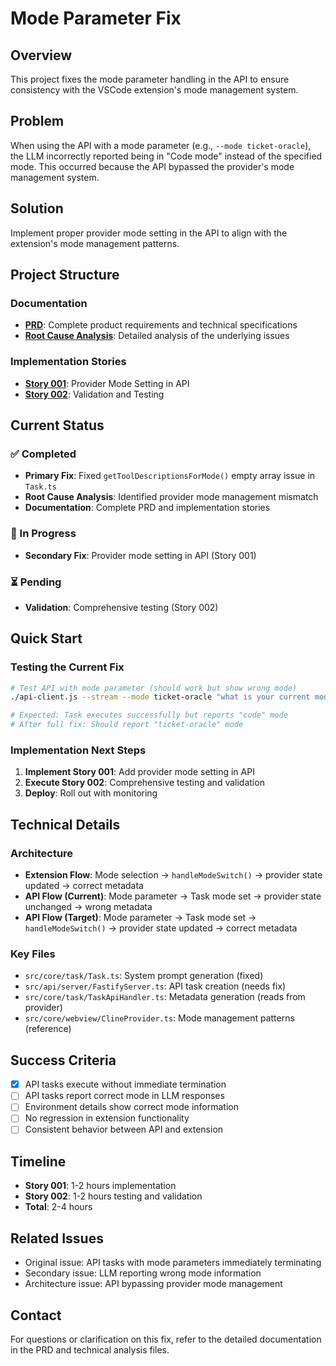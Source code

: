 # Mode Parameter Fix

## Overview

This project fixes the mode parameter handling in the API to ensure consistency with the VSCode extension's mode management system.

## Problem

When using the API with a mode parameter (e.g., `--mode ticket-oracle`), the LLM incorrectly reported being in "Code mode" instead of the specified mode. This occurred because the API bypassed the provider's mode management system.

## Solution

Implement proper provider mode setting in the API to align with the extension's mode management patterns.

## Project Structure

### Documentation

- **[PRD](./PRD-mode-parameter-fix.md)**: Complete product requirements and technical specifications
- **[Root Cause Analysis](../technical/mode-parameter-root-cause-analysis.md)**: Detailed analysis of the underlying issues

### Implementation Stories

- **[Story 001](./story-001-provider-mode-setting.md)**: Provider Mode Setting in API
- **[Story 002](./story-002-validation-testing.md)**: Validation and Testing

## Current Status

### ✅ Completed

- **Primary Fix**: Fixed `getToolDescriptionsForMode()` empty array issue in `Task.ts`
- **Root Cause Analysis**: Identified provider mode management mismatch
- **Documentation**: Complete PRD and implementation stories

### 🔄 In Progress

- **Secondary Fix**: Provider mode setting in API (Story 001)

### ⏳ Pending

- **Validation**: Comprehensive testing (Story 002)

## Quick Start

### Testing the Current Fix

```bash
# Test API with mode parameter (should work but show wrong mode)
./api-client.js --stream --mode ticket-oracle "what is your current mode"

# Expected: Task executes successfully but reports "code" mode
# After full fix: Should report "ticket-oracle" mode
```

### Implementation Next Steps

1. **Implement Story 001**: Add provider mode setting in API
2. **Execute Story 002**: Comprehensive testing and validation
3. **Deploy**: Roll out with monitoring

## Technical Details

### Architecture

- **Extension Flow**: Mode selection → `handleModeSwitch()` → provider state updated → correct metadata
- **API Flow (Current)**: Mode parameter → Task mode set → provider state unchanged → wrong metadata
- **API Flow (Target)**: Mode parameter → Task mode set → `handleModeSwitch()` → provider state updated → correct metadata

### Key Files

- `src/core/task/Task.ts`: System prompt generation (fixed)
- `src/api/server/FastifyServer.ts`: API task creation (needs fix)
- `src/core/task/TaskApiHandler.ts`: Metadata generation (reads from provider)
- `src/core/webview/ClineProvider.ts`: Mode management patterns (reference)

## Success Criteria

- [x] API tasks execute without immediate termination
- [ ] API tasks report correct mode in LLM responses
- [ ] Environment details show correct mode information
- [ ] No regression in extension functionality
- [ ] Consistent behavior between API and extension

## Timeline

- **Story 001**: 1-2 hours implementation
- **Story 002**: 1-2 hours testing and validation
- **Total**: 2-4 hours

## Related Issues

- Original issue: API tasks with mode parameters immediately terminating
- Secondary issue: LLM reporting wrong mode information
- Architecture issue: API bypassing provider mode management

## Contact

For questions or clarification on this fix, refer to the detailed documentation in the PRD and technical analysis files.
